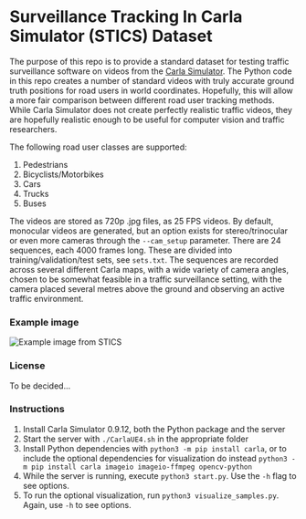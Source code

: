 # Surveillance Tracking In Carla Simulator (STICS) Dataset

The purpose of this repo is to provide a standard dataset for testing traffic surveillance software on videos from the [Carla Simulator](http://carla.org/). The Python code in this repo creates a number of standard videos with truly accurate ground truth positions for road users in world coordinates. Hopefully, this will allow a more fair comparison between different road user tracking methods. While Carla Simulator does not create perfectly realistic traffic videos, they are hopefully realistic enough to be useful for computer vision and traffic researchers.

The following road user classes are supported:
1. Pedestrians
1. Bicyclists/Motorbikes
1. Cars
1. Trucks
1. Buses

The videos are stored as 720p .jpg files, as 25 FPS videos. By default, monocular videos are generated, but an option exists for stereo/trinocular or even more cameras through the `--cam_setup` parameter. There are 24 sequences, each 4000 frames long. These are divided into training/validation/test sets, see `sets.txt`. The sequences are recorded across several different Carla maps, with a wide variety of camera angles, chosen to be somewhat feasible in a traffic surveillance setting, with the camera placed several metres above the ground and observing an active traffic environment.

### Example image
![Example image from STICS](https://raw.githubusercontent.com/ahrnbom/stics/main/examples/example1.jpg)

### License
To be decided...

### Instructions
1. Install Carla Simulator 0.9.12, both the Python package and the server
1. Start the server with `./CarlaUE4.sh` in the appropriate folder
1. Install Python dependencies with `python3 -m pip install carla`, or to include the optional dependencies for visualization do instead `python3 -m pip install carla imageio imageio-ffmpeg opencv-python`
1. While the server is running, execute `python3 start.py`. Use the `-h` flag to see options.
1. To run the optional visualization, run `python3 visualize_samples.py`. Again, use `-h` to see options.
